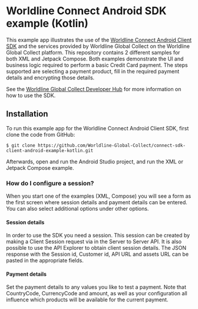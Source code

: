 # Worldline Connect Android SDK example (Kotlin)

This example app illustrates the use of the [Worldline Connect Android Client SDK](https://github.com/Worldline-Global-Collect/connect-sdk-client-android) and the services provided by Worldline Global Collect on the Worldline Global Collect platform.
This repository contains 2 different samples for both XML and Jetpack Compose. Both examples demonstrate the UI and business logic required to perform a basic Credit Card payment. The steps supported are selecting a payment product, fill in the required payment details and encrypting those details.

See the [Worldline Global Collect Developer Hub](https://docs.connect.worldline-solutions.com/documentation/sdk/mobile/android/) for more information on how to use the SDK.

## Installation

To run this example app for the Worldline Connect Android Client SDK, first clone the code from GitHub:

```
$ git clone https://github.com/Worldline-Global-Collect/connect-sdk-client-android-example-kotlin.git
```

Afterwards, open and run the Android Studio project, and run the XML or Jetpack Compose example.

### How do I configure a session?

When you start one of the examples (XML, Compose) you will see a form as the first screen where session details and payment details can be entered.
You can also select additional options under other options.

#### Session details

In order to use the SDK you need a session. This session can be created by making a Client Session request via in the Server to Server API.
It is also possible to use the API Explorer to obtain client session details. The JSON response with the Session id, Customer id, API URL and assets URL can be pasted in the appropriate fields.

#### Payment details

Set the payment details to any values you like to test a payment. Note that CountryCode, CurrencyCode and amount, as well as your configuration all influence which products will be available for the current payment.
